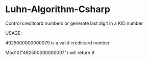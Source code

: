 # Luhn-Algorithm-Csharp
Control creditcard numbers or generate last digit in a KID number


USAGE:

4925000000000079 is a valid creditcard number

Mod10("492500000000007") will return 9


